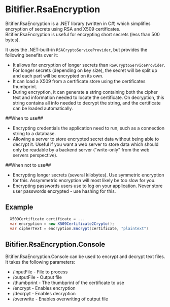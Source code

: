 # Bitifier.RsaEncryption

Bitifier.RsaEncryption is a .NET library (written in C#) which simplifies encryption of secrets using RSA and X509 certificates. Bitifier.RsaEncryption is useful for encrypting short secrets (less than 500 bytes).

It uses the .NET-built-in `RSACryptoServiceProvider`, but provides the following benefits over it:

* It allows for encryption of longer secrets than `RSACryptoServiceProvider`. For longer secrets (depending on key size), the secret will be split up and each part will be encrypted on its own.
* It can load a X509 from a certificate store using the certificates thumbprint.
* During encryption, it can generate a string containing both the cipher text and information needed to locate the certificate. On decryption, this string contains all info needed to decrypt the string, and the certificate can be loaded automatically.

##When to use##

* Encrypting credentials the application need to run, such as a connection string to a database.
* Allowing a server to store encrypted secret data without being able to decrypt it. Useful if you want a web server to store data which should only be readable by a backend server ("write-only" from the web servers perspective).

##When not to use##

* Encrypting longer secrets (several kilobytes). Use symmetric encryption for this. Assymmetric encryption will most likely be too slow for you.
* Encrypting passwords users use to log on your application. Never store user passwords encrypted - use hashing for this.

## Example ##

```cs
  X509Certificate certificate = ...
  var encryption = new X509Certificate2Crypto();
  var cipherText = encryption.Encrypt(certificate, "plaintext")
```

## Bitifier.RsaEncryption.Console ##

Bitifier.RsaEncryption.Console can be used to encrypt and decrypt text files. It takes the following parameters:

* /inputFile - File to process
* /outputFile - Output file
* /thumbprint - The thumbprint of the certificate to use
* /encrypt - Enables encryption
* /decrpyt - Enables decryption
* /overwrite - Enables overwriting of output file

